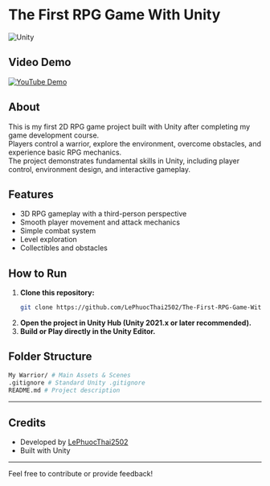 # The First RPG Game With Unity

![Unity](https://img.shields.io/badge/Engine-Unity-fff.svg?style=flat&logo=unity)

## Video Demo

[![YouTube Demo](https://img.youtube.com/vi/ZfIUpxh8PNs/0.jpg)](https://www.youtube.com/watch?v=ZfIUpxh8PNs)

## About

This is my first 2D RPG game project built with Unity after completing my game development course.  
Players control a warrior, explore the environment, overcome obstacles, and experience basic RPG mechanics.  
The project demonstrates fundamental skills in Unity, including player control, environment design, and interactive gameplay.

## Features

- 3D RPG gameplay with a third-person perspective  
- Smooth player movement and attack mechanics  
- Simple combat system  
- Level exploration  
- Collectibles and obstacles

## How to Run

1. **Clone this repository:**
    ```bash
    git clone https://github.com/LePhuocThai2502/The-First-RPG-Game-With-Unity.git
    ```
2. **Open the project in Unity Hub (Unity 2021.x or later recommended).**
3. **Build or Play directly in the Unity Editor.**

## Folder Structure
```bash
My Warrior/ # Main Assets & Scenes
.gitignore # Standard Unity .gitignore
README.md # Project description
```
---

## Credits

- Developed by [LePhuocThai2502](https://github.com/LePhuocThai2502)
- Built with Unity

---

Feel free to contribute or provide feedback!

